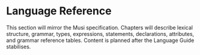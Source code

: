 # Language Reference

This section will mirror the Musi specification. Chapters will describe lexical structure, grammar, types, expressions, statements, declarations, attributes, and grammar reference tables. Content is planned after the Language Guide stabilises.
